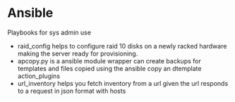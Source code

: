 # Ansible
Playbooks for sys admin use
- raid_config helps to configure raid 10 disks on a newly racked hardware making the server ready for provisioning.
- apcopy.py is a ansible module wrapper can create backups for templates and files copied using the ansible copy an dtemplate action_plugins
- url_inventory helps you fetch inventory from a url given the url responds to a request in json format with hosts
